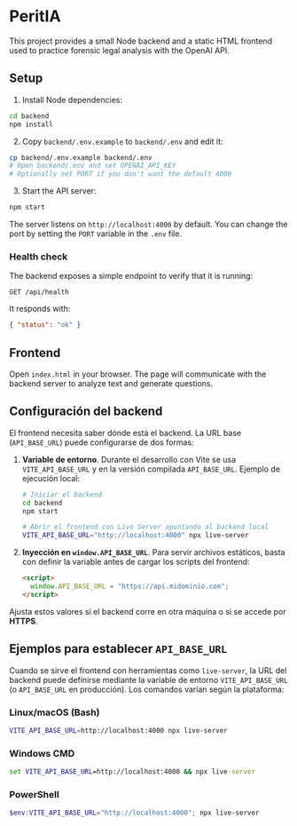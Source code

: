 # PeritIA

This project provides a small Node backend and a static HTML frontend used to practice forensic legal analysis with the OpenAI API.

## Setup

1. Install Node dependencies:

```bash
cd backend
npm install
```

2. Copy `backend/.env.example` to `backend/.env` and edit it:

```bash
cp backend/.env.example backend/.env
# Open backend/.env and set OPENAI_API_KEY
# Optionally set PORT if you don't want the default 4000
```

3. Start the API server:

```bash
npm start
```

The server listens on `http://localhost:4000` by default. You can change the port by setting the `PORT` variable in the `.env` file.

### Health check

The backend exposes a simple endpoint to verify that it is running:

```
GET /api/health
```

It responds with:

```json
{ "status": "ok" }
```

## Frontend

Open `index.html` in your browser. The page will communicate with the backend server to analyze text and generate questions.

## Configuración del backend

El frontend necesita saber dónde está el backend. La URL base (`API_BASE_URL`)
puede configurarse de dos formas:

1. **Variable de entorno**. Durante el desarrollo con Vite se usa
   `VITE_API_BASE_URL` y en la versión compilada `API_BASE_URL`.  Ejemplo de
   ejecución local:

   ```bash
   # Iniciar el backend
   cd backend
   npm start

   # Abrir el frontend con Live Server apuntando al backend local
   VITE_API_BASE_URL="http://localhost:4000" npx live-server
   ```

2. **Inyección en `window.API_BASE_URL`**. Para servir archivos estáticos, basta
   con definir la variable antes de cargar los scripts del frontend:

   ```html
   <script>
     window.API_BASE_URL = "https://api.midominio.com";
   </script>
   ```

Ajusta estos valores si el backend corre en otra máquina o si se accede por
**HTTPS**.

## Ejemplos para establecer `API_BASE_URL`

Cuando se sirve el frontend con herramientas como `live-server`, la URL del
backend puede definirse mediante la variable de entorno `VITE_API_BASE_URL`
(o `API_BASE_URL` en producción). Los comandos varían según la plataforma:

### Linux/macOS (Bash)

```bash
VITE_API_BASE_URL=http://localhost:4000 npx live-server
```

### Windows CMD

```cmd
set VITE_API_BASE_URL=http://localhost:4000 && npx live-server
```

### PowerShell

```powershell
$env:VITE_API_BASE_URL="http://localhost:4000"; npx live-server
```
